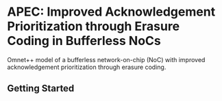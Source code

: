 # APEC: Improved Acknowledgement Prioritization through Erasure Coding in Bufferless NoCs

Omnet++ model of a bufferless network-on-chip (NoC) with improved acknowledgement prioritization through erasure coding.

## Getting Started
